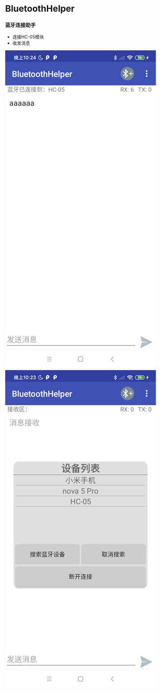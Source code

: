 # BluetoothHelper

### 蓝牙连接助手

- 连接HC-05模块
- 收发消息

![pic1](https://github.com/HJunLong601/BluetoothHelper/blob/master/pic/pic1.jpg)
![pic2](https://github.com/HJunLong601/BluetoothHelper/blob/master/pic/pic2.jpg)


